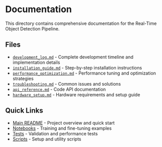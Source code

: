 # Documentation

This directory contains comprehensive documentation for the Real-Time Object Detection Pipeline.

## Files

- [`development_log.md`](development_log.md) - Complete development timeline and implementation details
- [`installation_guide.md`](installation_guide.md) - Step-by-step installation instructions
- [`performance_optimization.md`](performance_optimization.md) - Performance tuning and optimization strategies
- [`troubleshooting.md`](troubleshooting.md) - Common issues and solutions
- [`api_reference.md`](api_reference.md) - Code API documentation
- [`hardware_setup.md`](hardware_setup.md) - Hardware requirements and setup guide

## Quick Links

- [Main README](../README.md) - Project overview and quick start
- [Notebooks](../notebooks/) - Training and fine-tuning examples
- [Tests](../tests/) - Validation and performance tests
- [Scripts](../scripts/) - Setup and utility scripts
